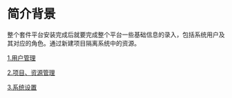 # 简介背景

整个套件平台安装完成后就要完成整个平台一些基础信息的录入，包括系统用户及其对应的角色。通过新建项目隔离系统中的资源。

[1.用户管理](usermanage.md)

[2.项目、资源管理](projectmanage.md)

[3.系统设置](systemconfig.md)
